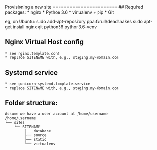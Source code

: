 Provisioning a new site
    =======================
    ## Required packages:
    * nginx
    * Python 3.6
    * virtualenv + pip
    * Git

eg, on Ubuntu:
        sudo add-apt-repository ppa:fkrull/deadsnakes
        sudo apt-get install nginx git python36 python3.6-venv

## Nginx Virtual Host config
    * see nginx.template.conf
    * replace SITENAME with, e.g., staging.my-domain.com

## Systemd service
    * see gunicorn-systemd.template.service
    * replace SITENAME with, e.g., staging.my-domain.com

## Folder structure:
    Assume we have a user account at /home/username
    /home/username
    └── sites
        └── SITENAME
             ├── database
             ├── source
             ├── static
             └── virtualenv
